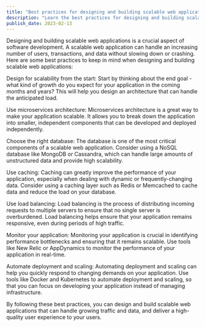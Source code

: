 ```yaml
---
title: "Best practices for designing and building scalable web applications"
description: "Learn the best practices for designing and building scalable web applications that can handle growth and high traffic volumes efficiently. Read more now!"
publish_date: 2023-02-13
---
```


Designing and building scalable web applications is a crucial aspect of software development. A scalable web application can handle an increasing number of users, transactions, and data without slowing down or crashing. Here are some best practices to keep in mind when designing and building scalable web applications:

Design for scalability from the start: Start by thinking about the end goal - what kind of growth do you expect for your application in the coming months and years? This will help you design an architecture that can handle the anticipated load.

Use microservices architecture: Microservices architecture is a great way to make your application scalable. It allows you to break down the application into smaller, independent components that can be developed and deployed independently.

Choose the right database: The database is one of the most critical components of a scalable web application. Consider using a NoSQL database like MongoDB or Cassandra, which can handle large amounts of unstructured data and provide high scalability.

Use caching: Caching can greatly improve the performance of your application, especially when dealing with dynamic or frequently-changing data. Consider using a caching layer such as Redis or Memcached to cache data and reduce the load on your database.

Use load balancing: Load balancing is the process of distributing incoming requests to multiple servers to ensure that no single server is overburdened. Load balancing helps ensure that your application remains responsive, even during periods of high traffic.

Monitor your application: Monitoring your application is crucial in identifying performance bottlenecks and ensuring that it remains scalable. Use tools like New Relic or AppDynamics to monitor the performance of your application in real-time.

Automate deployment and scaling: Automating deployment and scaling can help you quickly respond to changing demands on your application. Use tools like Docker and Kubernetes to automate deployment and scaling, so that you can focus on developing your application instead of managing infrastructure.

By following these best practices, you can design and build scalable web applications that can handle growing traffic and data, and deliver a high-quality user experience to your users.

